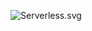 
![Serverless.svg](https://github.com/GuillenDiego/Cloud_Projects/blame/main/Summariaze%20Meeting/Serverless%20-%20Meeting%20Summary.drawio.svg?raw=true)
